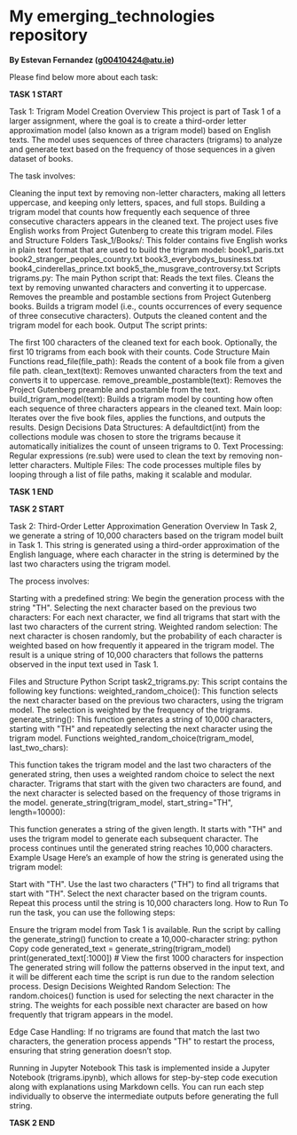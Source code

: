 # My emerging_technologies repository

**By Estevan Fernandez (g00410424@atu.ie)**

Please find below more about each task:

**TASK 1 START**

Task 1: Trigram Model Creation
Overview
This project is part of Task 1 of a larger assignment, where the goal is to create a third-order letter approximation model (also known as a trigram model) based on English texts. The model uses sequences of three characters (trigrams) to analyze and generate text based on the frequency of those sequences in a given dataset of books.

The task involves:

Cleaning the input text by removing non-letter characters, making all letters uppercase, and keeping only letters, spaces, and full stops.
Building a trigram model that counts how frequently each sequence of three consecutive characters appears in the cleaned text.
The project uses five English works from Project Gutenberg to create this trigram model.
Files and Structure
Folders
Task_1/Books/: This folder contains five English works in plain text format that are used to build the trigram model:
book1_paris.txt
book2_stranger_peoples_country.txt
book3_everybodys_business.txt
book4_cinderellas_prince.txt
book5_the_musgrave_controversy.txt
Scripts
trigrams.py: The main Python script that:
Reads the text files.
Cleans the text by removing unwanted characters and converting it to uppercase.
Removes the preamble and postamble sections from Project Gutenberg books.
Builds a trigram model (i.e., counts occurrences of every sequence of three consecutive characters).
Outputs the cleaned content and the trigram model for each book.
Output
The script prints:

The first 100 characters of the cleaned text for each book.
Optionally, the first 10 trigrams from each book with their counts.
Code Structure
Main Functions
read_file(file_path): Reads the content of a book file from a given file path.
clean_text(text): Removes unwanted characters from the text and converts it to uppercase.
remove_preamble_postamble(text): Removes the Project Gutenberg preamble and postamble from the text.
build_trigram_model(text): Builds a trigram model by counting how often each sequence of three characters appears in the cleaned text.
Main loop: Iterates over the five book files, applies the functions, and outputs the results.
Design Decisions
Data Structures: A defaultdict(int) from the collections module was chosen to store the trigrams because it automatically initializes the count of unseen trigrams to 0.
Text Processing: Regular expressions (re.sub) were used to clean the text by removing non-letter characters.
Multiple Files: The code processes multiple files by looping through a list of file paths, making it scalable and modular.

**TASK 1 END**

**TASK 2 START**

Task 2: Third-Order Letter Approximation Generation
Overview
In Task 2, we generate a string of 10,000 characters based on the trigram model built in Task 1. This string is generated using a third-order approximation of the English language, where each character in the string is determined by the last two characters using the trigram model.

The process involves:

Starting with a predefined string: We begin the generation process with the string "TH".
Selecting the next character based on the previous two characters: For each next character, we find all trigrams that start with the last two characters of the current string.
Weighted random selection: The next character is chosen randomly, but the probability of each character is weighted based on how frequently it appeared in the trigram model.
The result is a unique string of 10,000 characters that follows the patterns observed in the input text used in Task 1.

Files and Structure
Python Script
task2_trigrams.py: This script contains the following key functions:
weighted_random_choice(): This function selects the next character based on the previous two characters, using the trigram model. The selection is weighted by the frequency of the trigrams.
generate_string(): This function generates a string of 10,000 characters, starting with "TH" and repeatedly selecting the next character using the trigram model.
Functions
weighted_random_choice(trigram_model, last_two_chars):

This function takes the trigram model and the last two characters of the generated string, then uses a weighted random choice to select the next character. Trigrams that start with the given two characters are found, and the next character is selected based on the frequency of those trigrams in the model.
generate_string(trigram_model, start_string="TH", length=10000):

This function generates a string of the given length. It starts with "TH" and uses the trigram model to generate each subsequent character. The process continues until the generated string reaches 10,000 characters.
Example Usage
Here’s an example of how the string is generated using the trigram model:

Start with "TH".
Use the last two characters ("TH") to find all trigrams that start with "TH".
Select the next character based on the trigram counts.
Repeat this process until the string is 10,000 characters long.
How to Run
To run the task, you can use the following steps:

Ensure the trigram model from Task 1 is available.
Run the script by calling the generate_string() function to create a 10,000-character string:
python
Copy code
generated_text = generate_string(trigram_model)
print(generated_text[:1000])  # View the first 1000 characters for inspection
The generated string will follow the patterns observed in the input text, and it will be different each time the script is run due to the random selection process.
Design Decisions
Weighted Random Selection: The random.choices() function is used for selecting the next character in the string. The weights for each possible next character are based on how frequently that trigram appears in the model.

Edge Case Handling: If no trigrams are found that match the last two characters, the generation process appends "TH" to restart the process, ensuring that string generation doesn’t stop.

Running in Jupyter Notebook
This task is implemented inside a Jupyter Notebook (trigrams.ipynb), which allows for step-by-step code execution along with explanations using Markdown cells. You can run each step individually to observe the intermediate outputs before generating the full string.

**TASK 2 END**

